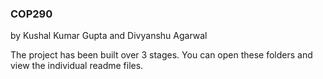 ### COP290
by Kushal Kumar Gupta and Divyanshu Agarwal

The project has been built over 3 stages. You can open these folders and view the individual readme files.
